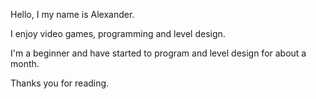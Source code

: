 Hello, I my name is Alexander.

I enjoy video games, programming and level design.

I'm a beginner and have started to program and level design for about a month.

Thanks you for reading.

